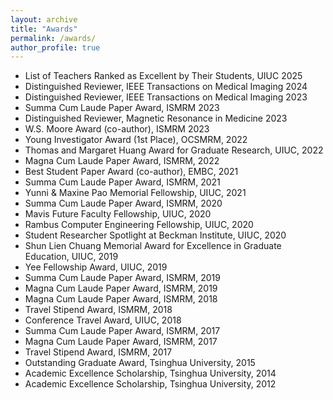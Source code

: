 ```yaml
---
layout: archive
title: "Awards"
permalink: /awards/
author_profile: true
---
```

* List of Teachers Ranked as Excellent by Their Students, UIUC                           2025
* Distinguished Reviewer, IEEE Transactions on Medical Imaging                           2024
* Distinguished Reviewer, IEEE Transactions on Medical Imaging                           2023
* Summa Cum Laude Paper Award, ISMRM                                                     2023
* Distinguished Reviewer, Magnetic Resonance in Medicine                                 2023
* W.S. Moore Award (co-author), ISMRM                                                    2023
* Young Investigator Award (1st Place), OCSMRM,                                          2022
* Thomas and Margaret Huang Award for Graduate Research, UIUC,                           2022
* Magna Cum Laude Paper Award, ISMRM,                                                    2022
* Best Student Paper Award (co-author), EMBC,                                            2021
* Summa Cum Laude Paper Award, ISMRM,                                                    2021
* Yunni & Maxine Pao Memorial Fellowship, UIUC,                                          2021
* Summa Cum Laude Paper Award, ISMRM,                                                    2020
* Mavis Future Faculty Fellowship, UIUC,                                                 2020
* Rambus Computer Engineering Fellowship, UIUC,                                          2020
* Student Researcher Spotlight at Beckman Institute, UIUC,                               2020
* Shun Lien Chuang Memorial Award for Excellence in Graduate Education, UIUC,            2019
* Yee Fellowship Award, UIUC,                                                            2019
* Summa Cum Laude Paper Award, ISMRM,                                                    2019
* Magna Cum Laude Paper Award, ISMRM,                                                    2019
* Magna Cum Laude Paper Award, ISMRM,                                                    2018
* Travel Stipend Award, ISMRM,                                                           2018
* Conference Travel Award, UIUC,                                                         2018
* Summa Cum Laude Paper Award, ISMRM,                                                    2017
* Magna Cum Laude Paper Award, ISMRM,                                                    2017
* Travel Stipend Award, ISMRM,                                                           2017
* Outstanding Graduate Award, Tsinghua University,                                       2015
* Academic Excellence Scholarship, Tsinghua University,                                  2014
* Academic Excellence Scholarship, Tsinghua University,                                  2012
